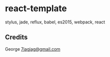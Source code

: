 # react-template

stylus, jade, reflux, babel, es2015, webpack, react

## Credits
George <7jagjag@gmail.com>

